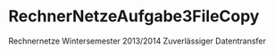 RechnerNetzeAufgabe3FileCopy
============================

Rechnernetze Wintersemester 2013/2014 Zuverlässiger Datentransfer 
